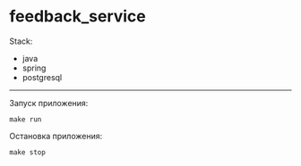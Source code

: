 # feedback_service

Stack:
- java
- spring
- postgresql

---
Запуск приложения:
```shell
make run
```

Остановка приложения:
```shell
make stop
```
